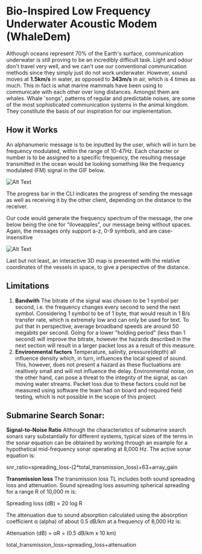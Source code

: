 # Bio-Inspired Low Frequency Underwater Acoustic Modem (WhaleDem)
Although oceans represent 70% of the Earth's surface, communication underwater is still proving to be an incredibly difficult task. Light and odour don't travel very well, and we can't use our conventional communication methods since they simply just do not work underwater.
However, sound moves at **1.5km/s** in water, as opposed to **343m/s** in air, which is 4 times as much. This in fact is what marine mammals have been using to communicate with each other over long distances. Amongst them are whales. Whale 'songs', patterns of regular and predictable noises, are some of the most sophisticated communication systems in the animal kingdom. 
They constitute the basis of our inspiration for our implementation. 

## How it Works

An alphanumeric message is to be inputted by the user, which will in turn be frequency modulated, within the range of 10-47Hz. Each character or number is to be assigned to a specific frequency, the resulting message transmitted in the ocean would be looking something like the frequency modulated (FM) signal in the GIF below.


![Alt Text](https://upload.wikimedia.org/wikipedia/commons/a/a4/Amfm3-en-de.gif)

The progress bar in the CLI indicates the progress of sending the message as well as receiving it by the other client, depending on the distance to the receiver.

Our code would generate the frequency spectrum of the message, the one below being the one for "Iloveapples", our message being without spaces. Again, the messages only support a-z, 0-9 symbols, and are case-insensitive

![Alt Text](https://i.ibb.co/fDs40Zq/Figure-1.png)

Last but not least, an interactive 3D map is presented with the relative coordinates of the vessels in space, to give a perspective of the distance.

## Limitations
1. **Bandwith** The bitrate of the signal was chosen to be 1 symbol per second, i.e. the frequency changes every second to send the next symbol. Considering 1 symbol to be of 1 byte, that would result in 1 B/s transfer rate, which is extremely low and can only be used for text. To put that in perspective, average broadband speeds are around 50 megabits per second. Going for a lower "holding period" (less than 1 second) will improve the bitrate, however the hazards described in the next section will result in a larger packet loss as a result of this measure.
2. **Environmental factors** Temperature, salinity, pressure(depth) all influence density which, in turn, influences the local speed of sound. This, however, does not present a hazard as these fluctuations are realtively small and will not influence the delay. Environmental noise, on the other hand, can pose a threat to the integrity of the signal, as can moving water streams. Packet loss due to these factors could not be measured using software the team had on board and required field testing, which is not possible in the scope of this project.


## Submarine Search Sonar: 
**Signal-to-Noise Ratio**
Although the characteristics of submarine search sonars vary substantially for different systems, typical sizes of the terms in the sonar equation can be obtained by working through an example for a hypothetical mid-frequency sonar operating at 8,000 Hz. The active sonar equation is:

snr_ratio=spreading_loss-(2*total_transmission_loss)+63+array_gain

**Transmission loss**
The transmission loss TL includes both sound spreading loss and attenuation. Sound spreading loss assuming spherical spreading for a range R of 10,000 m is:

Spreading loss (dB) = 20 log R

The attenuation due to sound absorption calculated using the absorption coefficient α (alpha) of about 0.5 dB/km at a frequency of 8,000 Hz is:

Attenuation (dB) = αR = (0.5 dB/km x 10 km)

total_transmission_loss=spreading_loss+attenuation


